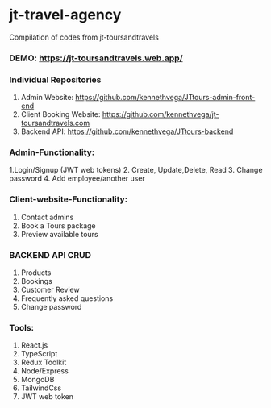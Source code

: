 # jt-travel-agency
Compilation of codes from jt-toursandtravels
### DEMO: https://jt-toursandtravels.web.app/

### Individual Repositories
1. Admin Website: https://github.com/kennethvega/JTtours-admin-front-end
2. Client Booking Website: https://github.com/kennethvega/jt-toursandtravels.com
3. Backend API: https://github.com/kennethvega/JTtours-backend

### Admin-Functionality:
1.Login/Signup (JWT web tokens)
2. Create, Update,Delete, Read
3. Change password
4. Add employee/another user

### Client-website-Functionality:
1. Contact admins
2. Book a Tours package
3. Preview available tours

### BACKEND API CRUD
1. Products
2. Bookings
3. Customer Review
4. Frequently asked questions
5. Change password

### Tools:
1. React.js
2. TypeScript
3. Redux Toolkit
4. Node/Express
5. MongoDB
6. TailwindCss
7. JWT web token
